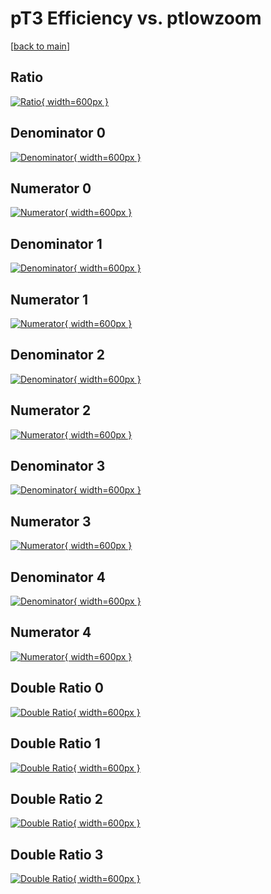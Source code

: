 # pT3 Efficiency vs. ptlowzoom

[[back to main](./)]



## Ratio

[![Ratio](../mtv/var/pT3_xtr_211_1_eff_ptlowzoom.png){ width=600px }](../mtv/var/pT3_xtr_211_1_eff_ptlowzoom.pdf)

## Denominator 0

[![Denominator](../mtv/den/pT3_xtr_211_1_eff_ptlowzoom_den0.png){ width=600px }](../mtv/den/pT3_xtr_211_1_eff_ptlowzoom_den0.pdf)

## Numerator 0

[![Numerator](../mtv/num/pT3_xtr_211_1_eff_ptlowzoom_num0.png){ width=600px }](../mtv/num/pT3_xtr_211_1_eff_ptlowzoom_num0.pdf)

## Denominator 1

[![Denominator](../mtv/den/pT3_xtr_211_1_eff_ptlowzoom_den1.png){ width=600px }](../mtv/den/pT3_xtr_211_1_eff_ptlowzoom_den1.pdf)

## Numerator 1

[![Numerator](../mtv/num/pT3_xtr_211_1_eff_ptlowzoom_num1.png){ width=600px }](../mtv/num/pT3_xtr_211_1_eff_ptlowzoom_num1.pdf)

## Denominator 2

[![Denominator](../mtv/den/pT3_xtr_211_1_eff_ptlowzoom_den2.png){ width=600px }](../mtv/den/pT3_xtr_211_1_eff_ptlowzoom_den2.pdf)

## Numerator 2

[![Numerator](../mtv/num/pT3_xtr_211_1_eff_ptlowzoom_num2.png){ width=600px }](../mtv/num/pT3_xtr_211_1_eff_ptlowzoom_num2.pdf)

## Denominator 3

[![Denominator](../mtv/den/pT3_xtr_211_1_eff_ptlowzoom_den3.png){ width=600px }](../mtv/den/pT3_xtr_211_1_eff_ptlowzoom_den3.pdf)

## Numerator 3

[![Numerator](../mtv/num/pT3_xtr_211_1_eff_ptlowzoom_num3.png){ width=600px }](../mtv/num/pT3_xtr_211_1_eff_ptlowzoom_num3.pdf)

## Denominator 4

[![Denominator](../mtv/den/pT3_xtr_211_1_eff_ptlowzoom_den4.png){ width=600px }](../mtv/den/pT3_xtr_211_1_eff_ptlowzoom_den4.pdf)

## Numerator 4

[![Numerator](../mtv/num/pT3_xtr_211_1_eff_ptlowzoom_num4.png){ width=600px }](../mtv/num/pT3_xtr_211_1_eff_ptlowzoom_num4.pdf)

## Double Ratio 0

[![Double Ratio](../mtv/ratio/pT3_xtr_211_1_eff_ptlowzoom_ratio0.png){ width=600px }](../mtv/ratio/pT3_xtr_211_1_eff_ptlowzoom_ratio0.pdf)

## Double Ratio 1

[![Double Ratio](../mtv/ratio/pT3_xtr_211_1_eff_ptlowzoom_ratio1.png){ width=600px }](../mtv/ratio/pT3_xtr_211_1_eff_ptlowzoom_ratio1.pdf)

## Double Ratio 2

[![Double Ratio](../mtv/ratio/pT3_xtr_211_1_eff_ptlowzoom_ratio2.png){ width=600px }](../mtv/ratio/pT3_xtr_211_1_eff_ptlowzoom_ratio2.pdf)

## Double Ratio 3

[![Double Ratio](../mtv/ratio/pT3_xtr_211_1_eff_ptlowzoom_ratio3.png){ width=600px }](../mtv/ratio/pT3_xtr_211_1_eff_ptlowzoom_ratio3.pdf)

